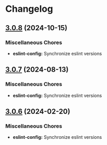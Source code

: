 # Changelog

## [3.0.8](https://github.com/kronostechnologies/standards/compare/eslint-config@v3.0.7...eslint-config@v3.0.8) (2024-10-15)


### Miscellaneous Chores

* **eslint-config:** Synchronize eslint versions

## [3.0.7](https://github.com/kronostechnologies/standards/compare/eslint-config@v3.0.6...eslint-config@v3.0.7) (2024-08-13)


### Miscellaneous Chores

* **eslint-config:** Synchronize eslint versions

## [3.0.6](https://github.com/kronostechnologies/standards/compare/eslint-config-v3.0.5...eslint-config@v3.0.6) (2024-02-20)


### Miscellaneous Chores

* **eslint-config:** Synchronize eslint versions
